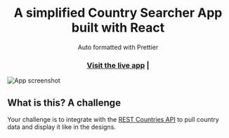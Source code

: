 <h1 align="center">A simplified Country Searcher App built with React</h1>

<div align="center">Auto formatted with Prettier</div>

<h3 align="center">
  <a href="https://whereintheworld-react.netlify.app/">Visit the live app</a> |
</h3>

![App screenshot](./assets/HomePage.png,./assets/DetailsPage.png)

## What is this? A challenge

Your challenge is to integrate with the [REST Countries API](https://restcountries.eu) to pull country data and display it like in the designs.
